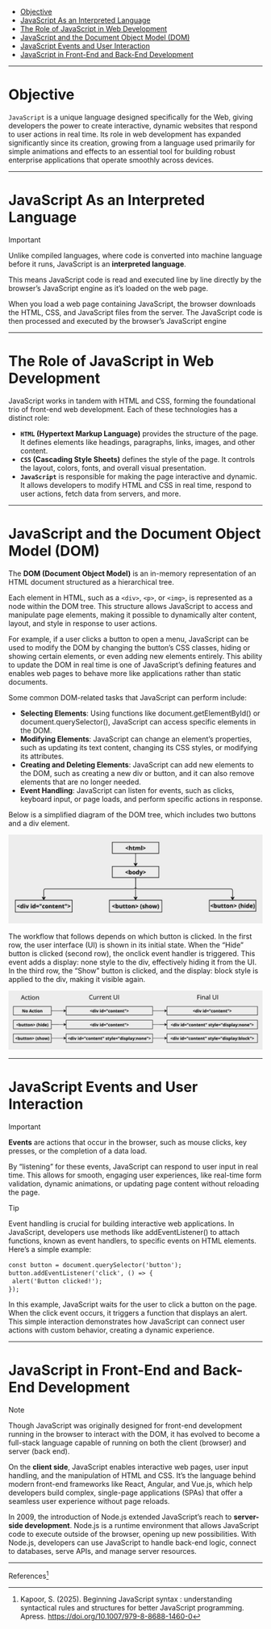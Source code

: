 - [Objective](#objective)
- [JavaScript As an Interpreted Language](#javascript-as-an-interpreted-language)
- [The Role of JavaScript in Web Development](#the-role-of-javascript-in-web-development)
- [JavaScript and the Document Object Model (DOM)](#javascript-and-the-document-object-model-dom)
- [JavaScript Events and User Interaction](#javascript-events-and-user-interaction)
- [JavaScript in Front-End and Back-End Development](#javascript-in-front-end-and-back-end-development)

---

# Objective

`JavaScript` is a unique language designed specifically for the Web, giving developers the power to create interactive, dynamic websites that respond to user actions in real time. Its role in web development has expanded significantly since its creation, growing from a language used primarily for simple animations and effects to an essential tool for building robust enterprise applications that operate smoothly across devices.

---

# JavaScript As an Interpreted Language

> [!IMPORTANT]
> Unlike compiled languages, where code is converted into machine language before it runs, JavaScript is an **interpreted language**. 

This means JavaScript code is read and executed line by line directly by the browser’s JavaScript engine as it’s loaded on the web page.

When you load a web page containing JavaScript, the browser downloads the HTML, CSS, and JavaScript files from the server. The JavaScript code is then processed and executed by the browser’s JavaScript engine

---

# The Role of JavaScript in Web Development

JavaScript works in tandem with HTML and CSS, forming the foundational trio of front-end web development. Each of these technologies has a distinct role:

- **`HTML` (Hypertext Markup Language)** provides the structure of the page. It defines elements like headings, paragraphs, links, images, and other content.
- **`CSS` (Cascading Style Sheets)** defines the style of the page. It controls the layout, colors, fonts, and overall visual presentation.
- **`JavaScript`** is responsible for making the page interactive and dynamic. It allows developers to modify HTML and CSS in real time, respond to user actions, fetch data from servers, and more.

---

# JavaScript and the Document Object Model (DOM)

The **DOM (Document Object Model)** is an in-memory representation of an HTML document structured as a hierarchical tree.

Each element in HTML, such as a `<div>`, `<p>`, or `<img>`, is represented as a node within the DOM tree. This structure allows JavaScript to access and manipulate page elements, making it possible to dynamically alter content, layout, and style in response to user actions.

For example, if a user clicks a button to open a menu, JavaScript can be used to modify the DOM by changing the button’s CSS classes, hiding or showing certain elements, or even adding new elements entirely. This ability to update the DOM in real time is one of JavaScript’s defining features and enables web pages to behave more like applications rather than static documents.

Some common DOM-related tasks that JavaScript can perform include:

- **Selecting Elements**: Using functions like document.getElementById() or document.querySelector(), JavaScript can access specific elements in the DOM.
- **Modifying Elements**: JavaScript can change an element’s properties, such as updating its text content, changing its CSS styles, or modifying its attributes.
- **Creating and Deleting Elements**: JavaScript can add new elements to the DOM, such as creating a new div or button, and it can also remove elements that are no longer needed.
- **Event Handling**: JavaScript can listen for events, such as clicks, keyboard input, or page loads, and perform specific actions in response.

Below is a simplified diagram of the DOM tree, which includes two buttons and a div element.

![DOM Tree](images/01_DOM.png)

The workflow that follows depends on which button is clicked. In the first row, the user interface (UI) is shown in its initial state. When the “Hide” button is clicked (second row), the onclick event handler is triggered. This event adds a display: none style to the div, effectively hiding it from the UI. In the third row, the “Show” button is clicked, and the display: block style is applied to the div, making it visible again.

![DOM Transition](images/02_transition.png)

---

# JavaScript Events and User Interaction

> [!IMPORTANT]
> **Events** are actions that occur in the browser, such as mouse clicks, key presses, or the completion of a data load.

By “listening” for these events, JavaScript can respond to user input in real time. This allows for smooth, engaging user experiences, like real-time form validation, dynamic animations, or updating page content without reloading the page.

> [!TIP]
> Event handling is crucial for building interactive web applications. In JavaScript, developers use methods like addEventListener() to attach functions, known as event handlers, to specific events on HTML elements. Here’s a simple example:
> ```
> const button = document.querySelector('button');
> button.addEventListener('click', () => {
>  alert('Button clicked!');
> });
> ```

In this example, JavaScript waits for the user to click a button on the page. When the click event occurs, it triggers a function that displays an alert. This simple interaction demonstrates how JavaScript can connect user actions with custom behavior, creating a dynamic experience.

---

# JavaScript in Front-End and Back-End Development

> [!NOTE]
> Though JavaScript was originally designed for front-end development running in the browser to interact with the DOM, it has evolved to become a full-stack language capable of running on both the client (browser) and server (back end).

On the **client side**, JavaScript enables interactive web pages, user input handling, and the manipulation of HTML and CSS. It’s the language behind modern front-end frameworks like React, Angular, and Vue.js, which help developers build complex, single-page applications (SPAs) that offer a seamless user experience without page reloads.

In 2009, the introduction of Node.js extended JavaScript’s reach to **server-side development**. Node.js is a runtime environment that allows JavaScript code to execute outside of the browser, opening up new possibilities. With Node.js, developers can use JavaScript to handle back-end logic, connect to databases, serve APIs, and manage server resources.

---
References[^1]

[^1]: Kapoor, S. (2025). Beginning JavaScript syntax : understanding syntactical rules and structures for better JavaScript programming. Apress. https://doi.org/10.1007/979-8-8688-1460-0